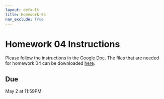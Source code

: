 ```yaml
---
layout: default
title: Homework 04
nav_exclude: True
---
```


# Homework 04 Instructions
Please follow the instructions in the <a href="https://docs.google.com/document/d/1oMfFIhi4CiE_xAENnDduwSJg8yE82zoK1dz3jL365Zo/edit?usp=sharing" target="_blank">Google Doc</a>. The files that are needed for homework 04 can be downloaded [here](../hw04.zip).

## Due
May 2 at 11:59PM
